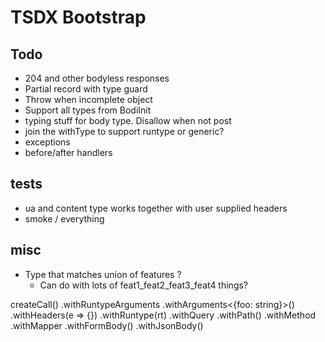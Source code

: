 # TSDX Bootstrap

## Todo

- 204 and other bodyless responses
- Partial record with type guard
- Throw when incomplete object
- Support all types from BodiInit
- typing stuff for body type. Disallow when not post
- join the withType to support runtype or generic?
- exceptions
- before/after handlers

## tests

- ua and content type works together with user supplied headers
- smoke / everything

## misc

- Type that matches union of features ?
  - Can do with lots of feat1_feat2_feat3_feat4 things?

createCall()
.withRuntypeArguments
.withArguments<{foo: string}>()
.withHeaders(e => {})
.withRuntype(rt)
.withQuery
.withPath()
.withMethod
.withMapper
.withFormBody()
.withJsonBody()
